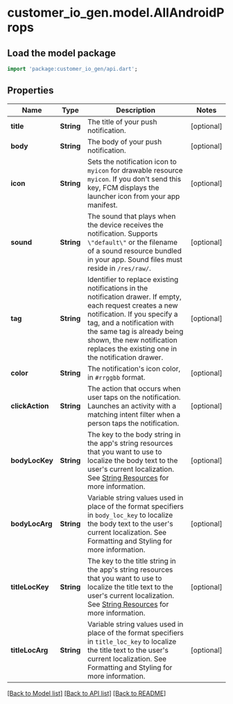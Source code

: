 # customer_io_gen.model.AllAndroidProps

## Load the model package
```dart
import 'package:customer_io_gen/api.dart';
```

## Properties
Name | Type | Description | Notes
------------ | ------------- | ------------- | -------------
**title** | **String** | The title of your push notification. | [optional] 
**body** | **String** | The body of your push notification. | [optional] 
**icon** | **String** | Sets the notification icon to `myicon` for drawable resource `myicon`. If you don't send this key, FCM displays the launcher icon from your app manifest. | [optional] 
**sound** | **String** | The sound that plays when the device receives the notification. Supports `\"default\"` or the filename of a sound resource bundled in your app. Sound files must reside in `/res/raw/`. | [optional] 
**tag** | **String** | Identifier to replace existing notifications in the notification drawer. If empty, each request creates a new notification.  If you specify a tag, and a notification with the same tag is already being shown, the new notification replaces the existing one in the notification drawer.   | [optional] 
**color** | **String** | The notification's icon color, in `#rrggbb` format. | [optional] 
**clickAction** | **String** | The action that occurs when user taps on the notification. Launches an activity with a matching intent filter when a person taps the notification. | [optional] 
**bodyLocKey** | **String** | The key to the body string in the app's string resources that you want to use to localize the body text to the user's current localization. See [String Resources](https://developer.android.com/guide/topics/resources/string-resource/) for more information. | [optional] 
**bodyLocArg** | **String** | Variable string values used in place of the format specifiers in `body_loc_key` to localize the body text to the user's current localization. See Formatting and Styling for more information. | [optional] 
**titleLocKey** | **String** | The key to the title string in the app's string resources that you want to use to localize the title text to the user's current localization. See [String Resources](https://developer.android.com/guide/topics/resources/string-resource/) for more information. | [optional] 
**titleLocArg** | **String** | Variable string values used in place of the format specifiers in `title_loc_key` to localize the title text to the user's current localization. See Formatting and Styling for more information. | [optional] 

[[Back to Model list]](../README.md#documentation-for-models) [[Back to API list]](../README.md#documentation-for-api-endpoints) [[Back to README]](../README.md)


